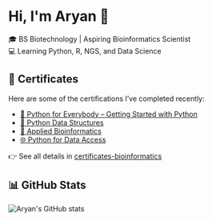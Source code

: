 # Hi, I'm Aryan 👋

🎓 BS Biotechnology | Aspiring Bioinformatics Scientist  
💻 Learning Python, R, NGS, and Data Science

## 📜 Certificates

Here are some of the certifications I’ve completed recently:

- [🐍 Python for Everybody – Getting Started with Python](https://coursera.org/share/c4be46282b30914291ef866f9c0377e0)
- [🧩 Python Data Structures](https://coursera.org/share/a8a3de452460967880505647bf31c139)
- [🧬 Applied Bioinformatics](https://coursera.org/share/9e0949b39df5b1268ec541e534e67565)
- [🌐 Python for Data Access](https://coursera.org/share/4bf42aca2e62368983b956c0494987d7)



👉 See all details in [certificates-bioinformatics](https://github.com/biostackaryan/certificates-bioinformatics)

## 📊 GitHub Stats
![Aryan's GitHub stats](https://github-readme-stats.vercel.app/api?username=biostackaryan&show_icons=true&theme=dark)
